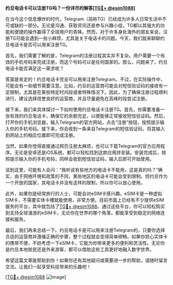 **约旦电话卡可以注册TG吗？一份详尽的解答[[TG💪+ @esim1088](https://t.me/s/esim1088)]**

在当今这个信息爆炸的时代，Telegram（简称TG）已经成为许多人日常生活中不可或缺的一部分。无论是沟通、获取资讯还是参与兴趣小组，TG都以其强大的功能和便捷的操作赢得了全球用户的青睐。然而，对于许多身处海外的朋友来说，注册TG可能会遇到一些小麻烦，尤其是关于电话卡的问题。今天，我们就来聊聊约旦电话卡是否可以用来注册TG。

首先，我们需要了解的是，Telegram的注册过程其实并不复杂。用户需要一个有效的手机号码来完成注册，而这个号码可以是任何国家的。那么，问题来了，约旦电话卡能否满足这一需求呢？

答案是肯定的！约旦电话卡完全可以用来注册Telegram。不过，在实际操作中，可能会有一些细节需要注意。比如，约旦的运营商可能会对短信验证码的接收有一定限制，尤其是在某些特定时间段或者特殊情况下。因此，为了确保注册过程顺利进行，建议选择信誉良好的运营商，并且尽量避免在高峰时段尝试注册。

接下来，我们来具体探讨一下如何使用约旦电话卡注册TG。首先，你需要准备一张有效的约旦电话卡，确保它的余额充足，以便能够正常接收短信验证码。然后，打开你的手机浏览器，输入Telegram的官方网站，点击“注册”按钮，按照提示输入你的手机号码。接下来，你会收到一条来自Telegram的短信验证码，将其输入到网站上的相应位置即可完成注册。

当然，如果你觉得直接通过网页注册太麻烦，也可以下载Telegram的官方应用程序。无论是安卓还是iOS系统，都可以轻松找到这款应用并安装。安装完成后，按照提示输入你的手机号码，同样会收到短信验证码，输入后即可开始使用。

说到这里，可能有人会问：“我听说有些地方的电话卡不能用，这是真的吗？”确实，由于网络环境和政策的不同，某些地区的电话卡可能会受到限制。但约旦作为一个开放的国家，其电话卡并没有这样的限制，所以你可以放心使用。

此外，如果你是经常旅行的人士，可能会对eSIM卡感兴趣。eSIM卡是一种虚拟SIM卡，不需要实体卡槽就能使用，非常方便。目前市面上已经有不少提供eSIM服务的平台，其中就包括了[TG💪+ @esim1088](https://t.me/s/esim1088)。通过这些平台，你可以轻松购买到支持全球漫游的eSIM卡，无论你在世界的哪个角落，都能享受到稳定的网络连接和服务。

最后，我们再来总结一下。约旦电话卡是可以用来注册Telegram的，只要你选择合适的运营商并遵循正确的步骤，整个过程就会变得简单顺畅。如果你担心实体卡的携带不便，不妨考虑一下eSIM卡，它能为你带来更多的便利和灵活性。无论你是约旦本地居民还是外来游客，都可以借助这些工具更好地融入数字世界。

希望这篇文章能帮助到你！如果你还有其他疑问或需要进一步的帮助，请随时留言交流。让我们一起享受科技带来的乐趣吧！

[[TG💪+ @esim1088](https://t.me/s/esim1088) ![Image](https://i.postimg.cc/4NQfJmqS/Snipaste-2025-05-13-00-14-12.png)]